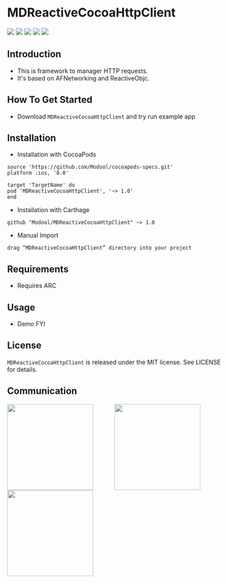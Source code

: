 # MDReactiveCocoaHttpClient

[![](https://img.shields.io/travis/rust-lang/rust.svg?style=flat)](https://github.com/Modool)
[![](https://img.shields.io/badge/language-Object--C-1eafeb.svg?style=flat)](https://developer.apple.com/Objective-C)
[![](https://img.shields.io/badge/license-MIT-353535.svg?style=flat)](https://developer.apple.com/iphone/index.action)
[![](https://img.shields.io/badge/platform-iOS-lightgrey.svg?style=flat)](https://github.com/Modool)
[![](https://img.shields.io/badge/QQ群-662988771-red.svg)](http://wpa.qq.com/msgrd?v=3&uin=662988771&site=qq&menu=yes)

## Introduction

- This is framework to manager HTTP requests. 
- It's based on AFNetworking and ReactiveObjc.

## How To Get Started

* Download `MDReactiveCocoaHttpClient` and try run example app

## Installation


* Installation with CocoaPods

```
source 'https://github.com/Modool/cocoapods-specs.git'
platform :ios, '8.0'

target 'TargetName' do
pod 'MDReactiveCocoaHttpClient', '~> 1.0'
end
```

* Installation with Carthage

```
github "Modool/MDReactiveCocoaHttpClient" ~> 1.0
```

* Manual Import

```
drag “MDReactiveCocoaHttpClient” directory into your project

```

## Requirements
- Requires ARC

## Usage

* Demo FYI 

## License
`MDReactiveCocoaHttpClient` is released under the MIT license. See LICENSE for details.

## Communication

<img src="./images/qq_1000.png" width=200><img style="margin:0px 50px 0px 50px" src="./images/wechat_1000.png" width=200><img src="./images/github_1000.png" width=200>
